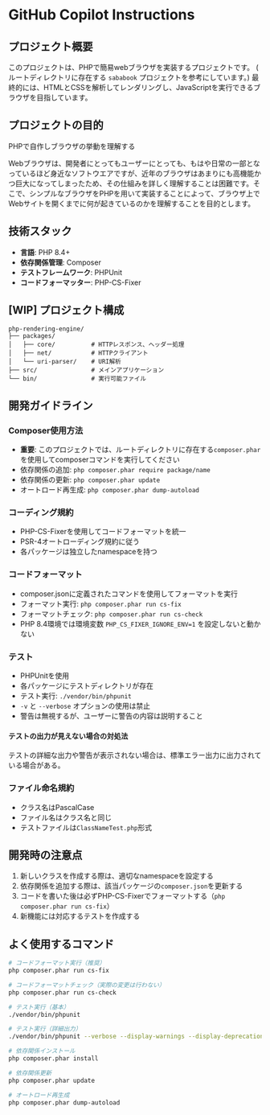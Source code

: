 # GitHub Copilot Instructions

## プロジェクト概要
このプロジェクトは、PHPで簡易webブラウザを実装するプロジェクトです。 ( ルートディレクトリに存在する `sababook` プロジェクトを参考にしています。)
最終的には、HTMLとCSSを解析してレンダリングし、JavaScriptを実行できるブラウザを目指しています。

## プロジェクトの目的

PHPで自作しブラウザの挙動を理解する

Webブラウザは、開発者にとってもユーザーにとっても、もはや日常の一部となっているほど身近なソフトウエアですが、近年のブラウザはあまりにも高機能かつ巨大になってしまったため、その仕組みを詳しく理解することは困難です。そこで、シンプルなブラウザをPHPを用いて実装することによって、ブラウザ上でWebサイトを開くまでに何が起きているのかを理解することを目的とします。

## 技術スタック
- **言語**: PHP 8.4+
- **依存関係管理**: Composer
- **テストフレームワーク**: PHPUnit
- **コードフォーマッター**: PHP-CS-Fixer

## [WIP] プロジェクト構成
```
php-rendering-engine/
├── packages/
│   ├── core/          # HTTPレスポンス、ヘッダー処理
│   ├── net/           # HTTPクライアント
│   └── uri-parser/    # URI解析
├── src/               # メインアプリケーション
└── bin/               # 実行可能ファイル
```

## 開発ガイドライン

### Composer使用方法
- **重要**: このプロジェクトでは、ルートディレクトリに存在する`composer.phar`を使用してcomposerコマンドを実行してください
- 依存関係の追加: `php composer.phar require package/name`
- 依存関係の更新: `php composer.phar update`
- オートロード再生成: `php composer.phar dump-autoload`

### コーディング規約
- PHP-CS-Fixerを使用してコードフォーマットを統一
- PSR-4オートローディング規約に従う
- 各パッケージは独立したnamespaceを持つ

### コードフォーマット
- composer.jsonに定義されたコマンドを使用してフォーマットを実行
- フォーマット実行: `php composer.phar run cs-fix`
- フォーマットチェック: `php composer.phar run cs-check`
- PHP 8.4環境では環境変数 `PHP_CS_FIXER_IGNORE_ENV=1` を設定しないと動かない

### テスト
- PHPUnitを使用
- 各パッケージにテストディレクトリが存在
- テスト実行: `./vendor/bin/phpunit`
- `-v` と `--verbose` オプションの使用は禁止
- 警告は無視するが、ユーザーに警告の内容は説明すること

#### テストの出力が見えない場合の対処法
テストの詳細な出力や警告が表示されない場合は、標準エラー出力に出力されている場合がある。

### ファイル命名規約
- クラス名はPascalCase
- ファイル名はクラス名と同じ
- テストファイルは`ClassNameTest.php`形式

## 開発時の注意点
1. 新しいクラスを作成する際は、適切なnamespaceを設定する
2. 依存関係を追加する際は、該当パッケージの`composer.json`を更新する
3. コードを書いた後は必ずPHP-CS-Fixerでフォーマットする（`php composer.phar run cs-fix`）
4. 新機能には対応するテストを作成する

## よく使用するコマンド
```bash
# コードフォーマット実行（推奨）
php composer.phar run cs-fix

# コードフォーマットチェック（実際の変更は行わない）
php composer.phar run cs-check

# テスト実行（基本）
./vendor/bin/phpunit

# テスト実行（詳細出力）
./vendor/bin/phpunit --verbose --display-warnings --display-deprecations

# 依存関係インストール
php composer.phar install

# 依存関係更新
php composer.phar update

# オートロード再生成
php composer.phar dump-autoload
```

